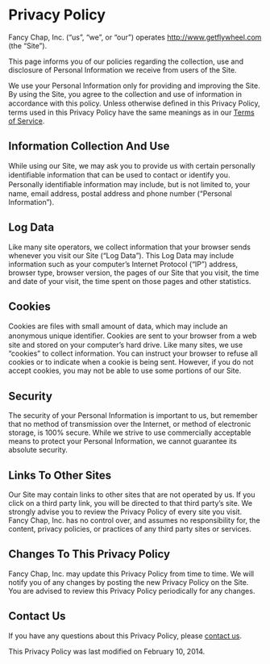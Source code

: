 # Privacy Policy

Fancy Chap, Inc. (“us”, “we”, or “our”) operates
http://www.getflywheel.com (the “Site”).

This page informs you of our policies regarding the collection, use
and disclosure of Personal Information we receive from users of the
Site.

We use your Personal Information only for providing and improving the
Site. By using the Site, you agree to the collection and use of
information in accordance with this policy. Unless otherwise deﬁned
in this Privacy Policy, terms used in this Privacy Policy have the
same meanings as in our [Terms of Service](http://getflywheel.com/terms-of-service/).

## Information Collection And Use

While using our Site, we may ask you to provide us with certain
personally identiﬁable information that can be used to contact or
identify you. Personally identiﬁable information may include, but is
not limited to, your name, email address, postal address and phone
number (“Personal Information”).

## Log Data

Like many site operators, we collect information that your browser
sends whenever you visit our Site (“Log Data”). This Log Data may
include information such as your computer’s Internet Protocol (“IP”)
address, browser type, browser version, the pages of our Site that
you visit, the time and date of your visit, the time spent on those
pages and other statistics.

## Cookies

Cookies are ﬁles with small amount of data, which may include an
anonymous unique identiﬁer. Cookies are sent to your browser from a
web site and stored on your computer’s hard drive. Like many sites,
we use “cookies” to collect information. You can instruct your
browser to refuse all cookies or to indicate when a cookie is being
sent. However, if you do not accept cookies, you may not be able to
use some portions of our Site.

## Security

The security of your Personal Information is important to us, but
remember that no method of transmission over the Internet, or method
of electronic storage, is 100% secure. While we strive to use
commercially acceptable means to protect your Personal Information,
we cannot guarantee its absolute security.

## Links To Other Sites

Our Site may contain links to other sites that are not operated by
us. If you click on a third party link, you will be directed to that
third party’s site. We strongly advise you to review the Privacy
Policy of every site you visit. Fancy Chap, Inc. has no control over,
and assumes no responsibility for, the content, privacy policies, or
practices of any third party sites or services.

## Changes To This Privacy Policy

Fancy Chap, Inc. may update this Privacy Policy from time to time. We
will notify you of any changes by posting the new Privacy Policy on
the Site. You are advised to review this Privacy Policy periodically
for any changes.

## Contact Us

If you have any questions about this Privacy Policy, please [contact
us](mailto:hello@getflywheel.com).

This Privacy Policy was last modified on February 10, 2014.

